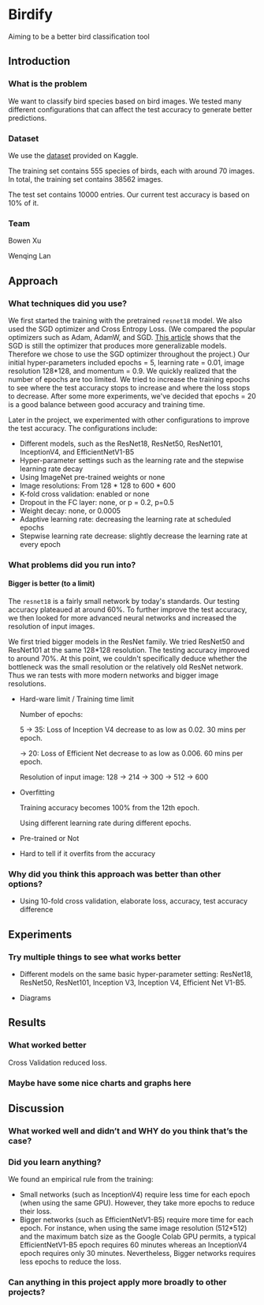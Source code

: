 # Birdify

Aiming to be a better bird classification tool

## Introduction

### What is the problem

We want to classify bird species based on bird images. We tested many different configurations that can affect the test accuracy to generate better predictions. 

### Dataset

We use the [dataset](!https://www.kaggle.com/c/birds21sp/data) provided on Kaggle.

The training set contains 555 species of birds, each with around 70 images. In total, the training set contains 38562 images.

The test set contains 10000 entries. Our current test accuracy is based on 10% of it.

### Team

Bowen Xu

Wenqing Lan

## Approach

### What techniques did you use?

We first started the training with the pretrained `resnet18` model. We also used the SGD optimizer and Cross Entropy Loss. (We compared the popular optimizers such as Adam, AdamW, and SGD. [This article](https://towardsdatascience.com/why-adamw-matters-736223f31b5d) shows that the SGD is still the optimizer that produces more generalizable models. Therefore we chose to use the SGD optimizer throughout the project.) Our initial hyper-parameters included epochs = 5, learning rate = 0.01, image resolution 128*128, and momentum = 0.9. We quickly realized that the number of epochs are too limited. We tried to increase the training epochs to see where the test accuracy stops to increase and where the loss stops to decrease. After some more experiments, we've decided that epochs = 20 is a good balance between good accuracy and training time. 

Later in the project, we experimented with other configurations to improve the test accuracy. The configurations include:

- Different models, such as the ResNet18, ResNet50, ResNet101, InceptionV4, and EfficientNetV1-B5
- Hyper-parameter settings such as the learning rate and the stepwise learning rate decay
- Using ImageNet pre-trained weights or none 
- Image resolutions: From 128 * 128 to 600 * 600
- K-fold cross validation: enabled or none
- Dropout in the FC layer: none, or p = 0.2, p=0.5
- Weight decay: none, or 0.0005
- Adaptive learning rate: decreasing the learning rate at scheduled epochs
- Stepwise learning rate decrease: slightly decrease the learning rate at every epoch

### What problems did you run into?

#### Bigger is better (to a limit)

The `resnet18` is a fairly small network by today's standards. Our testing accuracy plateaued at around 60%. To further improve the test accuracy, we then looked for more advanced neural networks and increased the resolution of input images.

We first tried bigger models in the ResNet family. We tried ResNet50 and ResNet101 at the same 128*128 resolution. The testing accuracy improved to around 70%. At this point, we couldn't specifically deduce whether the bottleneck was the small resolution or the relatively old ResNet network. Thus we ran tests with more modern networks and bigger image resolutions. 



- Hard-ware limit / Training time limit

  Number of epochs:

  5 -> 35: Loss of Inception V4 decrease to as low as 0.02. 30 mins per epoch.

  -> 20: Loss of Efficient Net decrease to as low as 0.006. 60 mins per epoch.

  Resolution of input image: 128 -> 214 -> 300 -> 512 -> 600

- Overfitting

  Training accuracy becomes 100% from the 12th epoch.

  Using different learning rate during different epochs.

- Pre-trained or Not

- Hard to tell if it overfits from the accuracy

### Why did you think this approach was better than other options?

- Using 10-fold cross validation, elaborate loss, accuracy, test accuracy difference

## Experiments

### Try multiple things to see what works better

- Different models on the same basic hyper-parameter setting: ResNet18, ResNet50, ResNet101, Inception V3, Inception V4, Efficient Net V1-B5.

- Diagrams

## Results

### What worked better

Cross Validation reduced loss.

### Maybe have some nice charts and graphs here

## Discussion

### What worked well and didn’t and WHY do you think that’s the case?

### Did you learn anything?

We found an empirical rule from the training:

- Small networks (such as InceptionV4) require less time for each epoch (when using the same GPU). However, they take more epochs to reduce their loss. 
- Bigger networks (such as EfficientNetV1-B5) require more time for each epoch. For instance, when using the same image resolution (512*512) and the maximum batch size as the Google Colab GPU permits, a typical EfficientNetV1-B5 epoch requires 60 minutes whereas an InceptionV4 epoch requires only 30 minutes. Nevertheless, Bigger networks requires less epochs to reduce the loss. 

### Can anything in this project apply more broadly to other projects?

